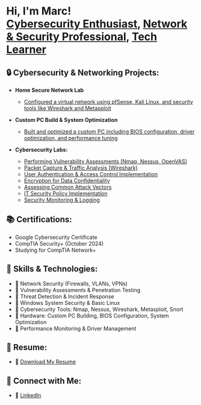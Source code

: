 <h1>Hi, I'm Marc! <br/><a href="https://github.com/YOUR_GITHUB">Cybersecurity Enthusiast</a>, <a href="https://www.linkedin.com/in/YOUR_LINKEDIN">Network & Security Professional</a>, <a href="https://YOUR_WEBSITE_OR_PROJECT">Tech Learner</a></h1>

<h2>🔒 Cybersecurity & Networking Projects:</h2>

- <b>Home Secure Network Lab</b>
  - [Configured a virtual network using pfSense, Kali Linux, and security tools like Wireshark and Metasploit](https://github.com/YOUR_GITHUB/Home-Security-Lab)
- <b>Custom PC Build & System Optimization</b>
  - [Built and optimized a custom PC including BIOS configuration, driver optimization, and performance tuning](https://github.com/YOUR_GITHUB/Custom-PC-Build)

- <b>Cybersecurity Labs:</b>
  - [Performing Vulnerability Assessments (Nmap, Nessus, OpenVAS)](https://github.com/perseusmytho/vulnerability-assessment-lab)
  - [Packet Capture & Traffic Analysis (Wireshark)](https://github.com/perseusmytho/packet-capture-traffic-analysis)
  - [User Authentication & Access Control Implementation](https://github.com/perseusmytho/user-authentication-access-control)
  - [Encryption for Data Confidentiality](https://github.com/perseusmytho/encryption-data-confidentiality)
  - [Assessing Common Attack Vectors](https://github.com/perseusmytho/assessing-attack-vectors)
  - [IT Security Policy Implementation](https://github.com/perseusmytho/security-policy-implementation)
  - [Security Monitoring & Logging](https://github.com/perseusmytho/security-monitoring-logging)

<h2>📚 Certifications:</h2>

- Google Cybersecurity Certificate
- CompTIA Security+ (October 2024)
- Studying for CompTIA Network+

<h2> 🎯 Skills & Technologies:</h2>

- 🔹 Network Security (Firewalls, VLANs, VPNs)
- 🔹 Vulnerability Assessments & Penetration Testing
- 🔹 Threat Detection & Incident Response
- 🔹 Windows System Security & Basic Linux
- 🔹 Cybersecurity Tools: Nmap, Nessus, Wireshark, Metasploit, Snort
- 🔹 Hardware: Custom PC Building, BIOS Configuration, System Optimization
- 🔹 Performance Monitoring & Driver Management

<h2>📄 Resume:</h2>

- 📜 [Download My Resume](https://github.com/perseusmytho/perseusmytho/raw/main/Resume.pdf)


<h2> 🤝 Connect with Me:</h2>

- 💼 [LinkedIn](https://www.linkedin.com/in/marc-corona-mireles)



